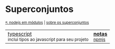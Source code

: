 # Superconjuntos

<sub>[:arrow_upper_left: nodejs em módulos](../readme.md) | [sobre os superconjuntos](about.md) <sub>

|  |  |
|--|--|
|[typescript](https://www.typescriptlang.org/) <br/><sub>inclui tipos ao javascript para seu projeto</sub> | [**notas**](typescript/readme.md) <br/> <sub>[npmjs](https://www.npmjs.com/package/typescript)</sub>